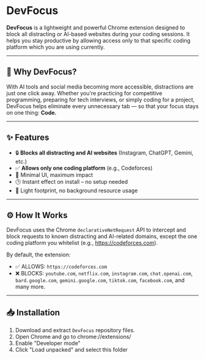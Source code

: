 # DevFocus 

**DevFocus** is a lightweight and powerful Chrome extension designed to block all distracting or AI-based websites during your coding sessions. It helps you stay productive by allowing access only to that specific coding platform which you are using currently.

---

## 🧠 Why DevFocus?

With AI tools and social media becoming more accessible, distractions are just one click away. Whether you're practicing for competitive programming, preparing for tech interviews, or simply coding for a project, DevFocus helps eliminate every unnecessary tab — so that your focus stays on one thing: **Code.**

---

## ✨ Features

- 🔒 **Blocks all distracting and AI websites** (Instagram, ChatGPT, Gemini, etc.)
- ✅ **Allows only one coding platform** (e.g., Codeforces)
- 🧹 Minimal UI, maximum impact
- 🕒 Instant effect on install – no setup needed
- 🌙 Light footprint, no background resource usage

---

## ⚙️ How It Works

DevFocus uses the Chrome `declarativeNetRequest` API to intercept and block requests to known distracting and AI-related domains, except the one coding platform you whitelist (e.g., https://codeforces.com).

By default, the extension:
- ✅ ALLOWS: `https://codeforces.com`
- ❌ BLOCKS: `youtube.com`, `netflix.com`, `instagram.com`, `chat.openai.com`, `bard.google.com`, `gemini.google.com`, `tiktok.com`, `facebook.com`, and many more.

---

## 📥 Installation

1. Download and extract `DevFocus` repository files.
2. Open Chrome and go to chrome://extensions/
3. Enable "Developer mode"
4. Click "Load unpacked" and select this folder

